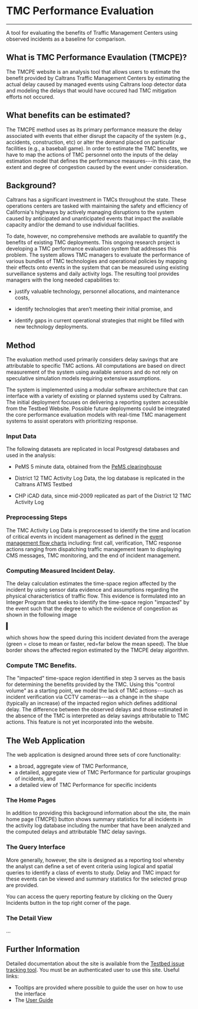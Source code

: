 # TMC Performance Evaluation
<hr class="soften-right tight"/>

A tool for evaluating the benefits of Traffic Management Centers using
observed incidents as a baseline for comparison.

## What is TMC Performance Evaulation (TMCPE)?

The TMCPE website is an analysis tool that allows users to estimate
the benefit provided by Caltrans Traffic Management Centers by
estimating the actual delay caused by managed events using Caltrans
loop detector data and modeling the delays that would have occured had
TMC mitigation efforts not occured.

## What benefits can be estimated?</h3>

The TMCPE method uses as its primary performance measure the delay
associated with events that either disrupt the capacity of the system
(e.g., accidents, construction, etc) or alter the demand placed on
particular facilities (e.g., a baseball game).  In order to estimate
the TMC benefits, we have to map the actions of TMC personnel onto the
inputs of the delay estimation model that defines the performance
measures---in this case, the extent and degree of congestion caused by
the event under consideration.


## Background?

Caltrans has a significant investment in TMCs throughout the
state. These operations centers are tasked with maintaining the safety
and efficiency of California's highways by actively managing
disruptions to the system caused by anticipated and unanticipated
events that impact the available capacity and/or the demand to use
individual facilities.

To date, however, no comprehensive methods are available to quantify
the benefits of existing TMC deployments.  This ongoing research
project is developing a TMC performance evaluation system that
addresses this problem. The system allows TMC managers to evaluate the
performance of various bundles of TMC technologies and operational
policies by mapping their effects onto events in the system that can
be measured using existing surveillance systems and daily activity
logs. The resulting tool provides managers with the long needed
capabilities to:

* justify valuable technology, personnel allocations, and maintenance
costs,

* identify technologies that aren’t meeting their initial promise, and

* identify gaps in current operational strategies that might be filled with new technology deployments.

## Method

The evaluation method used primarily considers delay savings that are
attributable to specific TMC actions.  All computations are based on
direct measurement of the system using available sensors and do not
rely on speculative simulation models requiring extensive assumptions.

The system is implemented using a modular software architecture that
can interface with a variety of existing or planned systems used by
Caltrans. The initial deployment focuses on delivering a reporting
system accessible from the Testbed Website. Possible future
deployments could be integrated the core performance evaluation models
with real-time TMC management systems to assist operators with
prioritizing response.

### Input Data

The following datasets are replicated in local Postgresql databases
and used in the analysis:

* PeMS 5 minute data, obtained from the [PeMS clearinghouse](http://pems.eecs.berkeley.edu/")

* District 12 TMC Activity Log Data, the log database is replicated in
  the Caltrans ATMS Testbed

* CHP iCAD data, since mid-2009 replicated as part of the District 12 TMC Activity Log
		  
### Preprocessing Steps

The TMC Activity Log Data is preprocessed to identify the time and
location of critical events in incident management as defined in the
[event management flow charts](http://***REMOVED***/redmine/projects/tmcpe/wiki/Event_Management_Flowchart)
including: first call, verification, TMC response actions ranging from
dispatching traffic management team to displaying CMS messages, TMC
monitoring, and the end of incident management.
		  
### Computing Measured Incident Delay.

The delay calculation estimates the time-space region affected by the
incident by using sensor data evidence and assumptions regarding the
physical characteristics of traffic flow.  This evidence is formulated
into an Integer Program that seeks to identify the time-space region
"impacted" by the event such that the degree to which the evidence of
congestion as shown in the following image </p>

<div class="centered cleared">
  <p:image src="doc/tsd-example.png" style="width:67%;border-style:solid;border-width:2px;" />
</div>

which shows how the speed during this incident deviated from the
average (green = close to mean or faster, red=far below the mean
speed).  The blue border shows the affected region estimated by the
TMCPE delay algorithm.  </p> </section>
		  
### Compute TMC Benefits.

The "impacted" time-space region identified in step 3 serves as the
basis for determining the benefits provided by the TMC.  Using this
"control volume" as a starting point, we model the lack of TMC
actions---such as incident verification via CCTV cameras---as a change
in the shape (typically an increase) of the impacted region which
defines additional delay.  The difference between the observed delays
and those estimated in the absence of the TMC is interpreted as delay
savings attributable to TMC actions.  <span class="emph">This feature
is not yet incorporated into the website.</span>

## The Web Application

The web application is designed around three sets of core
functionality: 

* a broad, aggregate view of TMC Performance,
* a detailed, aggregate view of TMC Performance for particular groupings of incidents, and
* a detailed view of TMC Performance for specific incidents

### The Home Pages

In addition to providing this background information about the site,
the main home page (TMCPE) button shows summary statistics for all
incidents in the activity log database including the number that have
been analyzed and the computed delays and attributable TMC delay
savings.

### The Query Interface

More generally, however, the site is designed as a
reporting tool whereby the analyst can define a set of
event criteria using logical and spatial queries to
identify a class of events to study.  Delay and TMC
impact for these events can be viewed and summary
statistics for the selected group are provided.

You can access the query reporting feature by clicking on the Query
Incidents button in the top right corner of the page.

### The Detail View

...

## Further Information

Detailed documentation about the site is available from the
[Testbed issue tracking tool](http://***REMOVED***/redmine/projects/tmcpe).
You must be an authenticated user to use this site.  Useful links:

* Tooltips are provided where possible to guide the user on how to use
  the interface
* The [User Guide](http://***REMOVED***/redmine/projects/tmcpe/wiki)
